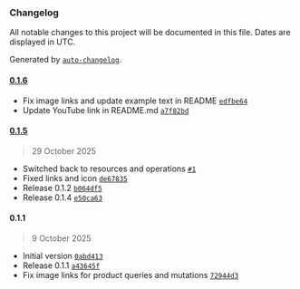 ### Changelog

All notable changes to this project will be documented in this file. Dates are displayed in UTC.

Generated by [`auto-changelog`](https://github.com/CookPete/auto-changelog).

#### [0.1.6](https://github.com/markustripp/n8n-nodes-shopify-graphql/compare/0.1.5...0.1.6)

- Fix image links and update example text in README [`edfbe64`](https://github.com/markustripp/n8n-nodes-shopify-graphql/commit/edfbe6453f536a185151d98dc83be57468f9b695)
- Update YouTube link in README.md [`a7f82bd`](https://github.com/markustripp/n8n-nodes-shopify-graphql/commit/a7f82bd745a102482a49367ed091d7356a98612f)

#### [0.1.5](https://github.com/markustripp/n8n-nodes-shopify-graphql/compare/0.1.1...0.1.5)

> 29 October 2025

- Switched back to resources and operations [`#1`](https://github.com/markustripp/n8n-nodes-shopify-graphql/pull/1)
- Fixed links and icon [`de67835`](https://github.com/markustripp/n8n-nodes-shopify-graphql/commit/de678350b59da644793c4ba59008e5157b177be7)
- Release 0.1.2 [`b064df5`](https://github.com/markustripp/n8n-nodes-shopify-graphql/commit/b064df559900a43347a7365e39989c9c1120cfc0)
- Release 0.1.4 [`e50ca63`](https://github.com/markustripp/n8n-nodes-shopify-graphql/commit/e50ca638776d201a78c6078fa0f9161ca9d747d2)

#### 0.1.1

> 9 October 2025

- Initial version [`0abd413`](https://github.com/markustripp/n8n-nodes-shopify-graphql/commit/0abd4136ecab1b4770fa75197d5bebc5a4fd2c46)
- Release 0.1.1 [`a43645f`](https://github.com/markustripp/n8n-nodes-shopify-graphql/commit/a43645f48d7c5a36d7eef0889da41b04d45e736c)
- Fix image links for product queries and mutations [`72944d3`](https://github.com/markustripp/n8n-nodes-shopify-graphql/commit/72944d3b64d913095e786caf5d0af47844062aa7)

